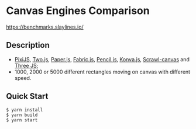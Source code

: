 # Canvas Engines Comparison

https://benchmarks.slaylines.io/

## Description

- [PixiJS](https://www.pixijs.com), [Two.js](https://two.js.org/), [Paper.js](http://paperjs.org/), [Fabric.js](http://fabricjs.com/), [Pencil.js](https://pencil.js.org/), [Konva.js](https://konvajs.org/), [Scrawl-canvas](https://scrawl-v8.rikweb.org.uk/) and [Three JS](https://threejs.org/);
- 1000, 2000 or 5000 different rectangles moving on canvas with different speed.

## Quick Start

```
$ yarn install
$ yarn build
$ yarn start
```
